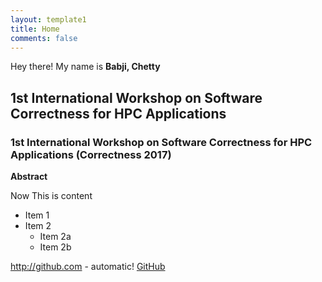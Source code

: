 ```yaml
---
layout: template1
title: Home
comments: false
---
```


Hey there! My name is **Babji, Chetty**

1st International Workshop on Software Correctness for HPC Applications
------


### 1st International Workshop on Software Correctness for HPC Applications (Correctness 2017)

**Abstract**

Now This is content




* Item 1
* Item 2
  * Item 2a
  * Item 2b
  
  
  
http://github.com - automatic!
[GitHub](http://github.com)
